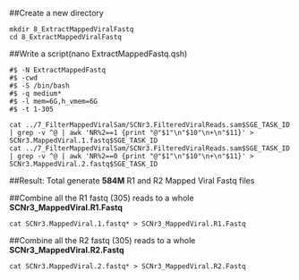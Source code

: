 ##Create a new directory
```
mkdir 8_ExtractMappedViralFastq
cd 8_ExtractMappedViralFastq
```
##Write a script(nano ExtractMappedFastq.qsh)

```
#$ -N ExtractMappedFastq
#$ -cwd
#$ -S /bin/bash
#$ -q medium*
#$ -l mem=6G,h_vmem=6G
#$ -t 1-305

cat ../7_FilterMappedViralSam/SCNr3.FilteredViralReads.sam$SGE_TASK_ID | grep -v ^@ | awk 'NR%2==1 {print "@"$1"\n"$10"\n+\n"$11}' > SCNr3.MappedViral.1.fastq$SGE_TASK_ID
cat ../7_FilterMappedViralSam/SCNr3.FilteredViralReads.sam$SGE_TASK_ID | grep -v ^@ | awk 'NR%2==0 {print "@"$1"\n"$10"\n+\n"$11}' > SCNr3.MappedViral.2.fastq$SGE_TASK_ID
```
##Result: Total generate **584M** R1 and R2 Mapped Viral Fastq files

##Combine all the R1 fastq (305) reads to a whole **SCNr3_MappedViral.R1.Fastq**
```
cat SCNr3.MappedViral.1.fastq* > SCNr3_MappedViral.R1.Fastq
```

##Combine all the R2 fastq (305) reads to a whole **SCNr3_MappedViral.R2.Fastq**
```
cat SCNr3.MappedViral.2.fastq* > SCNr3_MappedViral.R2.Fastq
```
